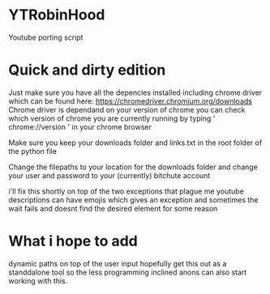 # YTRobinHood
Youtube porting script

# Quick and dirty edition 
Just make sure you have all the depencies installed including chrome driver which can 
be found here: https://chromedriver.chromium.org/downloads
Chrome driver is dependand on your version of chrome you can check which version of chrome
you are currently running by typing ' chrome://version ' in your chrome browser

Make sure you keep your downloads folder and links.txt in the root folder of the python file

Change the filepaths to your location for the downloads folder and change your user and 
password to your (currently) bitchute account

i'll fix this shortly on top of the two exceptions that plague me 
youtube descriptions can have emojis which gives an exception
and sometimes the wait fails and doesnt find the desired element for some reason 

# What i hope to add
dynamic paths on top of the user input
hopefully get this out as a standdalone tool so the less programming inclined anons can also start working with this.
